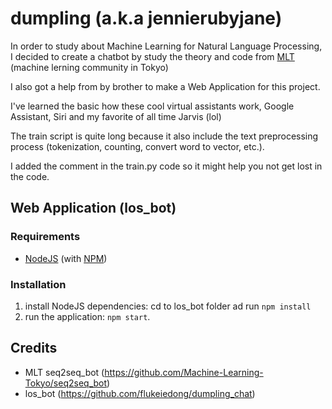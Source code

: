 # dumpling (a.k.a jennierubyjane)


In order to study about Machine Learning for Natural Language Processing, I decided to create a chatbot by study the theory and code from [MLT](https://github.com/Machine-Learning-Tokyo) (machine lerning community in Tokyo)

I also got a help from by brother to make a Web Application for this project. 

I've learned the basic how these cool virtual assistants work, Google Assistant, Siri and my favorite of all time Jarvis (lol)

The train script is quite long because it also include the text preprocessing process (tokenization, counting, convert word to vector, etc.).

I added the comment in the train.py code so it might help you not get lost in the code.

## Web Application (los_bot)

### Requirements
* [NodeJS](http://nodejs.org/) (with [NPM](https://www.npmjs.org/))

### Installation
1. install NodeJS dependencies: cd to los_bot folder ad run `npm install`
2. run the application: `npm start`.



## Credits
* MLT seq2seq_bot (https://github.com/Machine-Learning-Tokyo/seq2seq_bot)
* los_bot (https://github.com/flukeiedong/dumpling_chat)

